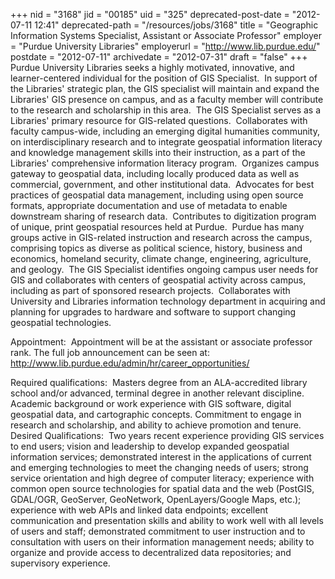+++
nid = "3168"
jid = "00185"
uid = "325"
deprecated-post-date = "2012-07-11 12:41"
deprecated-path = "/resources/jobs/3168"
title = "Geographic Information Systems Specialist,  Assistant or Associate Professor"
employer = "Purdue University Libraries"
employerurl = "http://www.lib.purdue.edu/"
postdate = "2012-07-11"
archivedate = "2012-07-31"
draft = "false"
+++
Purdue University Libraries seeks a highly motivated, innovative, and
learner-centered individual for the position of GIS Specialist.  In
support of the Libraries' strategic plan, the GIS specialist will
maintain and expand the Libraries' GIS presence on campus, and as a
faculty member will contribute to the research and scholarship in this
area.  The GIS Specialist serves as a Libraries' primary resource for
GIS-related questions.  Collaborates with faculty campus-wide, including
an emerging digital humanities community, on interdisciplinary research
and to integrate geospatial information literacy and knowledge
management skills into their instruction, as a part of the Libraries'
comprehensive information literacy program.  Organizes campus gateway to
geospatial data, including locally produced data as well as commercial,
government, and other institutional data.  Advocates for best practices
of geospatial data management, including using open source formats,
appropriate documentation and use of metadata to enable downstream
sharing of research data.  Contributes to digitization program of
unique, print geospatial resources held at Purdue.  Purdue has many
groups active in GIS-related instruction and research across the campus,
comprising topics as diverse as political science, history, business and
economics, homeland security, climate change, engineering, agriculture,
and geology.  The GIS Specialist identifies ongoing campus user needs
for GIS and collaborates with centers of geospatial activity across
campus, including as part of sponsored research projects.  Collaborates
with University and Libraries information technology department in
acquiring and planning for upgrades to hardware and software to support
changing geospatial technologies.

Appointment:  Appointment will be at the assistant or associate
professor rank. The full job announcement can be seen at:
http://www.lib.purdue.edu/admin/hr/career_opportunities/
  
Required qualifications:  Masters degree from an ALA-accredited library
school and/or advanced, terminal degree in another relevant discipline. 
Academic background or work experience with GIS software, digital
geospatial data, and cartographic concepts. Commitment to engage in
research and scholarship, and ability to achieve promotion and tenure.
 
Desired Qualifications:  Two years recent experience providing GIS
services to end users; vision and leadership to develop expanded
geospatial information services; demonstrated interest in the
applications of current and emerging technologies to meet the changing
needs of users; strong service orientation and high degree of computer
literacy; experience with common open source technologies for spatial
data and the web (PostGIS, GDAL/OGR, GeoServer, GeoNetwork,
OpenLayers/Google Maps, etc.); experience with web APIs and linked data
endpoints; excellent communication and presentation skills and ability
to work well with all levels of users and staff; demonstrated commitment
to user instruction and to consultation with users on their information
management needs; ability to organize and provide access to
decentralized data repositories; and supervisory experience.
